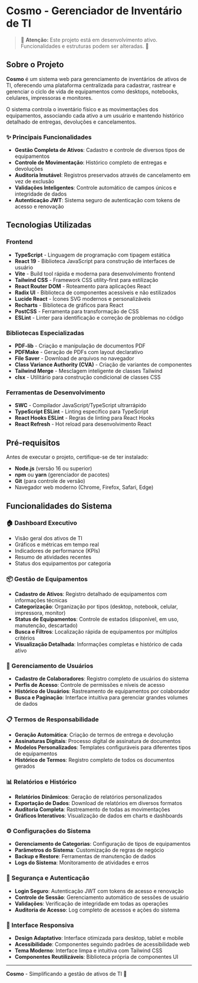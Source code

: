 # Cosmo - Gerenciador de Inventário de TI

> 🚧 **Atenção:** Este projeto está em desenvolvimento ativo. Funcionalidades e estruturas podem ser alteradas. 🚧

## Sobre o Projeto

**Cosmo** é um sistema web para gerenciamento de inventários de ativos de TI, oferecendo uma plataforma centralizada para cadastrar, rastrear e gerenciar o ciclo de vida de equipamentos como desktops, notebooks, celulares, impressoras e monitores.

O sistema controla o inventário físico e as movimentações dos equipamentos, associando cada ativo a um usuário e mantendo histórico detalhado de entregas, devoluções e cancelamentos.

### ✨ Principais Funcionalidades

- **Gestão Completa de Ativos**: Cadastro e controle de diversos tipos de equipamentos
- **Controle de Movimentação**: Histórico completo de entregas e devoluções
- **Auditoria Imutável**: Registros preservados através de cancelamento em vez de exclusão
- **Validações Inteligentes**: Controle automático de campos únicos e integridade de dados
- **Autenticação JWT**: Sistema seguro de autenticação com tokens de acesso e renovação

## Tecnologias Utilizadas

### Frontend

- **TypeScript** - Linguagem de programação com tipagem estática
- **React 19** - Biblioteca JavaScript para construção de interfaces de usuário
- **Vite** - Build tool rápida e moderna para desenvolvimento frontend
- **Tailwind CSS** - Framework CSS utility-first para estilização
- **React Router DOM** - Roteamento para aplicações React
- **Radix UI** - Biblioteca de componentes acessíveis e não estilizados
- **Lucide React** - Ícones SVG modernos e personalizáveis
- **Recharts** - Biblioteca de gráficos para React
- **PostCSS** - Ferramenta para transformação de CSS
- **ESLint** - Linter para identificação e correção de problemas no código

### Bibliotecas Especializadas

- **PDF-lib** - Criação e manipulação de documentos PDF
- **PDFMake** - Geração de PDFs com layout declarativo
- **File Saver** - Download de arquivos no navegador
- **Class Variance Authority (CVA)** - Criação de variantes de componentes
- **Tailwind Merge** - Mesclagem inteligente de classes Tailwind
- **clsx** - Utilitário para construção condicional de classes CSS

### Ferramentas de Desenvolvimento

- **SWC** - Compilador JavaScript/TypeScript ultrarrápido
- **TypeScript ESLint** - Linting específico para TypeScript
- **React Hooks ESLint** - Regras de linting para React Hooks
- **React Refresh** - Hot reload para desenvolvimento React

## Pré-requisitos

Antes de executar o projeto, certifique-se de ter instalado:

- **Node.js** (versão 16 ou superior)
- **npm** ou **yarn** (gerenciador de pacotes)
- **Git** (para controle de versão)
- Navegador web moderno (Chrome, Firefox, Safari, Edge)

## Funcionalidades do Sistema

### 🏠 Dashboard Executivo

- Visão geral dos ativos de TI
- Gráficos e métricas em tempo real
- Indicadores de performance (KPIs)
- Resumo de atividades recentes
- Status dos equipamentos por categoria

### 📦 Gestão de Equipamentos

- **Cadastro de Ativos**: Registro detalhado de equipamentos com informações técnicas
- **Categorização**: Organização por tipos (desktop, notebook, celular, impressora, monitor)
- **Status de Equipamentos**: Controle de estados (disponível, em uso, manutenção, descartado)
- **Busca e Filtros**: Localização rápida de equipamentos por múltiplos critérios
- **Visualização Detalhada**: Informações completas e histórico de cada ativo

### 👥 Gerenciamento de Usuários

- **Cadastro de Colaboradores**: Registro completo de usuários do sistema
- **Perfis de Acesso**: Controle de permissões e níveis de acesso
- **Histórico de Usuários**: Rastreamento de equipamentos por colaborador
- **Busca e Paginação**: Interface intuitiva para gerenciar grandes volumes de dados

### 📋 Termos de Responsabilidade

- **Geração Automática**: Criação de termos de entrega e devolução
- **Assinaturas Digitais**: Processo digital de assinatura de documentos
- **Modelos Personalizados**: Templates configuráveis para diferentes tipos de equipamentos
- **Histórico de Termos**: Registro completo de todos os documentos gerados

### 📊 Relatórios e Histórico

- **Relatórios Dinâmicos**: Geração de relatórios personalizados
- **Exportação de Dados**: Download de relatórios em diversos formatos
- **Auditoria Completa**: Rastreamento de todas as movimentações
- **Gráficos Interativos**: Visualização de dados em charts e dashboards

### ⚙️ Configurações do Sistema

- **Gerenciamento de Categorias**: Configuração de tipos de equipamentos
- **Parâmetros do Sistema**: Customização de regras de negócio
- **Backup e Restore**: Ferramentas de manutenção de dados
- **Logs do Sistema**: Monitoramento de atividades e erros

### 🔐 Segurança e Autenticação

- **Login Seguro**: Autenticação JWT com tokens de acesso e renovação
- **Controle de Sessão**: Gerenciamento automático de sessões de usuário
- **Validações**: Verificação de integridade em todas as operações
- **Auditoria de Acesso**: Log completo de acessos e ações do sistema

### 📱 Interface Responsiva

- **Design Adaptativo**: Interface otimizada para desktop, tablet e mobile
- **Acessibilidade**: Componentes seguindo padrões de acessibilidade web
- **Tema Moderno**: Interface limpa e intuitiva com Tailwind CSS
- **Componentes Reutilizáveis**: Biblioteca própria de componentes UI

---

**Cosmo** - Simplificando a gestão de ativos de TI 🚀
